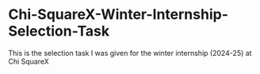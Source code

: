 # Chi-SquareX-Winter-Internship-Selection-Task
This is the selection task I was given for the winter internship (2024-25) at Chi SquareX
